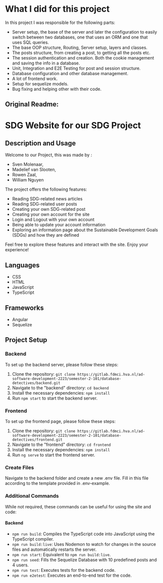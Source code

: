 # What I did for this project
In this project I was responsible for the following parts:
- Server setup, the base of the server and later the configuration to easily switch between two databases, one that uses an ORM and one that uses SQL queries.
- The base OOP structure, Routing, Server setup, layers and classes.
- The posts structure, from creating a post, to getting all the posts etc.
- The session authentication and creation. Both the cookie management and saving the info in a database.
- Unit, Integration and E2E Testing for post and session structure.
- Database configuration and other database management.
- A lot of frontend work.
- Setup for sequelize models.
- Bug fixing and helping other with their code.

## Original Readme:

# SDG Website for our SDG Project

## Description and Usage
Welcome to our Project,
this was made by : 
- Sven Molenaar, 
- Madelief van Slooten, 
- Rowen Zaal, 
- William Nguyen 

The project offers the following features:

- Reading SDG-related news articles
- Reading SDG-related user posts
- Creating your own SDG-related post
- Creating your own account for the site
- Login and Logout with your own account
- Being able to update your account information
- Exploring an information page about the Sustainable Development Goals (SDGs) and how they are defined

Feel free to explore these features and interact with the site. Enjoy your experience!
## Languages
- CSS
- HTML
- JavaScript
- TypeScript

## Frameworks
- Angular
- Sequelize

## Project Setup

### Backend
To set up the backend server, please follow these steps:
1. Clone the repository: `git clone https://gitlab.fdmci.hva.nl/ad-software-development-2223/semester-2-101/database-detectives/backend.git`
2. Navigate to the "backend" directory: `cd backend`
3. Install the necessary dependencies: `npm install`
4. Run `npm start` to start the backend server.

### Frontend
To set up the frontend page, please follow these steps:
1. Clone the repository: `git clone https://gitlab.fdmci.hva.nl/ad-software-development-2223/semester-2-101/database-detectives/frontend.git`
2. Navigate to the "frontend" directory: `cd frontend`
3. Install the necessary dependencies: `npm install`
4. Run `ng serve` to start the frontend server.

### Create Files
Navigate to the backend folder and create a new .env file. Fill in this file according to the template provided in .env-example.

### Additional Commands
While not required, these commands can be useful for using the site and code:

#### Backend
- `npm run build`: Compiles the TypeScript code into JavaScript using the TypeScript compiler.
- `npm run build:live`: Uses Nodemon to watch for changes in the source files and automatically restarts the server.
- `npm run start`: Equivalent to `npm run build:live`.
- `npm run seed`: Fills the Sequelize Database with 10 predefined posts and 4 users.
- `npm run test`: Executes tests for the backend code.
- `npm run e2etest`: Executes an end-to-end test for the code.
